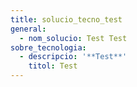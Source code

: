 ```yaml
---
title: solucio_tecno_test
general:
  - nom_solucio: Test Test
sobre_tecnologia:
  - descripcio: '**Test**'
    titol: Test
---
```


